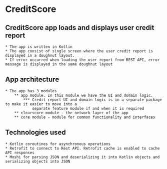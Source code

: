 # CreditScore

## CreditScore app loads and displays user credit report

    * The app is written in Kotlin
    * The app consist of single screen where the user credit report is displayed in a doughnut layout. 
    * If error occurred when loading the user report from REST API, error message is displayed in the same doughnut layout

## **App architecture**

    * The app has 3 modules
        ** app module. In this module we have the UI and domain logic.
            *** Credit report UI and domain logic is in a separate package to make it easier to move into a 
                separate feature module if and when it is required
        ** clearscore module - the network layer of the app 
        ** core module - module for common functionality and interfaces

## **Technologies used**

    * Kotlin coroutines for asynchronous operations
    * Retrofit to connect to Rest API. Retrofit cache is enabled to cache API responses
    * Moshi for parsing JSON and deserializing it into Kotlin objects and serializing objects into JSON

